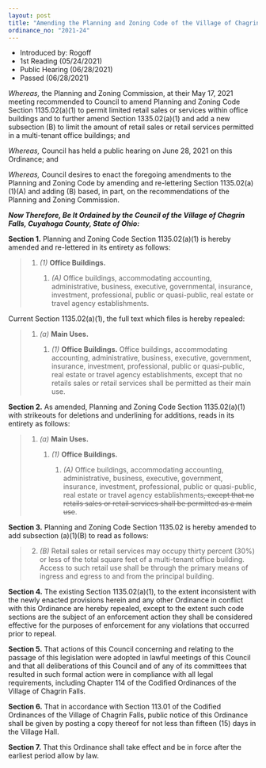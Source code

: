 ```yaml
---
layout: post
title: "Amending the Planning and Zoning Code of the Village of Chagrin Falls and Amending Section 1135.02(a)(1) and Adding New Section 1135.02(a)(1)(B)"
ordinance_no: "2021-24"
---
```


- Introduced by: Rogoff
- 1st Reading (05/24/2021)
- Public Hearing (06/28/2021)
- Passed (06/28/2021)

_Whereas,_ the Planning and Zoning Commission, at their May 17, 2021 meeting
recommended to Council to amend Planning and Zoning Code Section 1135.02(a)(1)
to permit limited retail sales or services within office buildings and to
further amend Section 1335.02(a)(1) and add a new subsection (B) to limit the
amount of retail sales or retail services permitted in a multi-tenant office
buildings; and

_Whereas,_ Council has held a public hearing on June 28, 2021 on this Ordinance;
and

_Whereas,_ Council desires to enact the foregoing amendments to the Planning and
Zoning Code by amending and re-lettering Section 1135.02(a)(1)(A) and adding (B)
based, in part, on the recommendations of the Planning and Zoning Commission.

**_Now Therefore, Be It Ordained by the Council of the Village of Chagrin Falls,
Cuyahoga County, State of Ohio:_**

**Section 1.** Planning and Zoning Code Section 1135.02(a)(1) is hereby amended
and re-lettered in its entirety as follows:

> 1. _(1)_ **Office Buildings.**
> 
>     1. _(A)_ Office buildings, accommodating accounting, administrative,
>     business, executive, governmental, insurance, investment, professional,
>     public or quasi-public, real estate or travel agency establishments.

Current Section 1135.02(a)(1), the full text which files is hereby repealed:

> 1. _(a)_ **Main Uses.**
> 
>     1. _(1)_ **Office Buildings.** Office buildings, accommodating accounting,
>     administrative, business, executive, government, insurance, investment,
>     professional, public or quasi-public, real estate or travel agency
>     establishments, except that no retails sales or retail services shall be
>     permitted as their main use.

**Section 2.** As amended, Planning and Zoning Code Section 1135.02(a)(1) with
strikeouts for deletions and underlining for additions, reads in its entirety as
follows:

> 1. _(a)_ **Main Uses.**
> 
>     1. _(1)_ **Office Buildings.**
> 
>         1. _(A)_ Office buildings, accommodating accounting, administrative,
>         business, executive, government, insurance, investment, professional,
>         public or quasi-public, real estate or travel agency
>         establishments<del>, except that no retails sales or retail services
>         shall be permitted as a main use</del>.

**Section 3.** Planning and Zoning Code Section 1135.02 is hereby amended to add
subsection (a)(1)(B) to read as follows:

> 2. _(B)_ Retail sales or retail services may occupy thirty percent (30%) or
> less of the total square feet of a multi-tenant office building. Access to
> such retail use shall be through the primary means of ingress and egress to
> and from the principal building.

**Section 4.** The existing Section 1135.02(a)(1), to the extent inconsistent
with the newly enacted provisions herein and any other Ordinance in conflict
with this Ordinance are hereby repealed, except to the extent such code sections
are the subject of an enforcement action they shall be considered effective for
the purposes of enforcement for any violations that occurred prior to repeal.

**Section 5.** That actions of this Council concerning and relating to the
passage of this legislation were adopted in lawful meetings of this Council and
that all deliberations of this Council and of any of its committees that
resulted in such formal action were in compliance with all legal requirements,
including Chapter 114 of the Codified Ordinances of the Village of Chagrin
Falls.

**Section 6.** That in accordance with Section 113.01 of the Codified Ordinances
of the Village of Chagrin Falls, public notice of this Ordinance shall be given
by posting a copy thereof for not less than fifteen (15) days in the Village
Hall.

**Section 7.** That this Ordinance shall take effect and be in force after the
earliest period allow by law.
